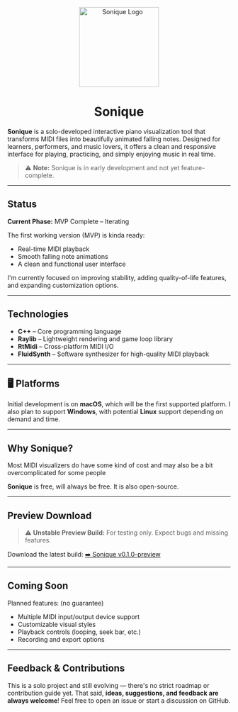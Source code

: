 <p align="center">
  <img src="appicon.png" alt="Sonique Logo" width="180"/>
</p>

<h1 align="center">Sonique</h1>

**Sonique** is a solo-developed interactive piano visualization tool that transforms MIDI files into beautifully animated falling notes.
Designed for learners, performers, and music lovers, it offers a clean and responsive interface for playing, practicing, and simply enjoying music in real time.

> ⚠️ **Note:** Sonique is in early development and not yet feature-complete.

---

## Status

**Current Phase:** MVP Complete – Iterating

The first working version (MVP) is kinda ready:

* Real-time MIDI playback
* Smooth falling note animations
* A clean and functional user interface

I'm currently focused on improving stability, adding quality-of-life features, and expanding customization options.

---

## Technologies

* **C++** – Core programming language
* **Raylib** – Lightweight rendering and game loop library
* **RtMidi** – Cross-platform MIDI I/O
* **FluidSynth** – Software synthesizer for high-quality MIDI playback

---

## 🖥️ Platforms

Initial development is on **macOS**, which will be the first supported platform.
I also plan to support **Windows**, with potential **Linux** support depending on demand and time.

---

## Why Sonique?

Most MIDI visualizers do have some kind of cost and may also be a bit overcomplicated for some people

**Sonique** is free, will always be free. It is also open-source.

---

## Preview Download

> ⚠️ **Unstable Preview Build:** For testing only. Expect bugs and missing features.

Download the latest build:
[➡️ Sonique v0.1.0-preview](https://github.com/mattkje/sonique/releases/tag/0.1.0-preview)

---

## Coming Soon

Planned features: (no guarantee)

* Multiple MIDI input/output device support
* Customizable visual styles
* Playback controls (looping, seek bar, etc.)
* Recording and export options

---

## Feedback & Contributions

This is a solo project and still evolving — there's no strict roadmap or contribution guide yet.
That said, **ideas, suggestions, and feedback are always welcome**!
Feel free to open an issue or start a discussion on GitHub.
